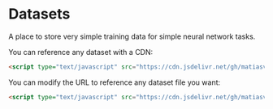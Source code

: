 # Datasets
A place to store very simple training data for simple neural network tasks.

You can reference any dataset with a CDN:

```html
<script type="text/javascript" src="https://cdn.jsdelivr.net/gh/matiasvlevi/JSONDatasets@main/count4bit.js"></script>
```

You can modify the URL to reference any dataset file you want:
```html
<script type="text/javascript" src="https://cdn.jsdelivr.net/gh/matiasvlevi/JSONDatasets@main/FILENAME.js"></script>
```
